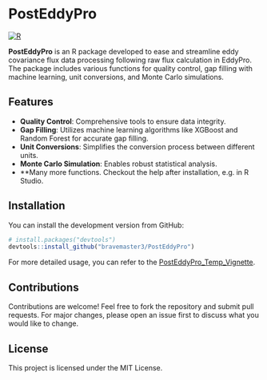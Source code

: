 # PostEddyPro

[![R](https://img.shields.io/badge/Made%20with-R-1f425f.svg)](https://www.r-project.org/)

**PostEddyPro** is an R package developed to ease and streamline eddy covariance flux data processing following raw flux calculation in EddyPro. The package includes various functions for quality control, gap filling with machine learning, unit conversions, and Monte Carlo simulations.

## Features

- **Quality Control**: Comprehensive tools to ensure data integrity.
- **Gap Filling**: Utilizes machine learning algorithms like XGBoost and Random Forest for accurate gap filling.
- **Unit Conversions**: Simplifies the conversion process between different units.
- **Monte Carlo Simulation**: Enables robust statistical analysis.
- **Many more functions. Checkout the help after installation, e.g. in R Studio.

## Installation

You can install the development version from GitHub:

```r
# install.packages("devtools")
devtools::install_github("bravemaster3/PostEddyPro")
```

For more detailed usage, you can refer to the [PostEddyPro_Temp_Vignette](https://github.com/bravemaster3/PostEddyPro_Temp_Vignette).

## Contributions
Contributions are welcome! Feel free to fork the repository and submit pull requests. For major changes, please open an issue first to discuss what you would like to change.

## License
This project is licensed under the MIT License.
